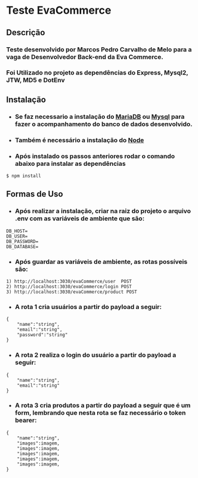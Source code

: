 # Teste EvaCommerce

## Descrição
### Teste desenvolvido por Marcos Pedro Carvalho de Melo para a vaga de Desenvolvedor Back-end da Eva Commerce.
### Foi Utilizado no projeto as dependências do Express, Mysql2, JTW, MD5 e DotEnv

## Instalação
- ### Se faz necessario a instalação do [MariaDB](https://www.mariadbtutorial.com/getting-started/install-mariadb/) ou [Mysql](https://dev.mysql.com/doc/mysql-installation-excerpt/5.7/en/) para fazer o acompanhamento do banco de dados desenvolvido.
- ### Também é necessário a instalação do [Node](https://nodejs.org/en/download/package-manager/)
- ### Após instalado os passos anteriores rodar o comando abaixo para instalar as dependências
```
$ npm install
```

## Formas de Uso
- ### Após realizar a instalação, criar na raiz do projeto o arquivo .env com as variáveis de ambiente que são:
```
DB_HOST=
DB_USER=
DB_PASSWORD=
DB_DATABASE=
```
- ### Após guardar as variáveis de ambiente, as rotas possíveis são:
```
1) http://localhost:3030/evaCommerce/user  POST
2) http://localhost:3030/evaCommerce/login POST
3) http://localhost:3030/evaCommerce/product POST
```
- ### A rota 1 cria usuários a partir do payload a seguir:
```
{
    "name":"string",
    "email":"string",
    "password":"string"
}
```

- ### A rota 2 realiza o login do usuário a partir do payload a seguir:
```
{
    "name":"string",
    "email":"string"
}
```

- ### A rota 3 cria produtos a partir do payload a seguir que é um form, lembrando que nesta rota se faz necessário o token bearer:
```
{
    "name":"string",
    "images":imagem,
    "images":imagem,
    "images":imagem,
    "images":imagem,
    "images":imagem,
}
```
